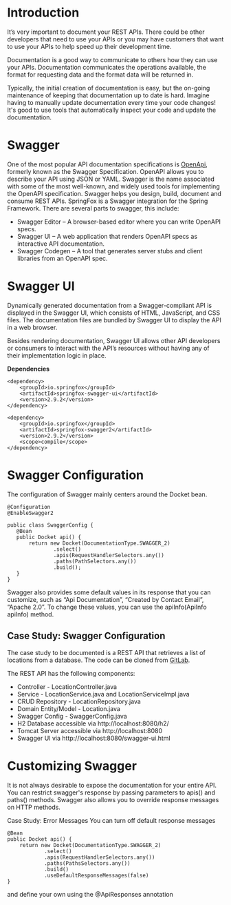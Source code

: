 # Introduction
It’s very important to document your REST APIs. There could be other developers that need to use your APIs or you may have customers that want to use your APIs to help speed up their development time.

Documentation is a good way to communicate to others how they can use your APIs. Documentation communicates the operations available, the format for requesting data and the format data will be returned in.

Typically, the initial creation of documentation is easy, but the on-going maintenance of keeping that documentation up to date is hard. Imagine having to manually update documentation every time your code changes! It's good to use tools that automatically inspect your code and update the documentation.

# Swagger
One of the most popular API documentation specifications is [OpenApi](https://github.com/OAI/OpenAPI-Specification/blob/master/versions/3.0.0.md), formerly known as the Swagger Specification. OpenAPI allows you to describe your API using JSON or YAML. Swagger is the name associated with some of the most well-known, and widely used tools for implementing the OpenAPI specification. Swagger helps you design, build, document and consume REST APIs. SpringFox is a Swagger integration for the Spring Framework.
There are several parts to swagger, this include:
* Swagger Editor – A browser-based editor where you can write OpenAPI specs.
 * Swagger UI – A web application that renders OpenAPI specs as interactive API documentation.
 * Swagger Codegen – A tool that generates server stubs and client libraries from an OpenAPI spec.

# Swagger UI
Dynamically generated documentation from a Swagger-compliant API is displayed in the Swagger UI, which consists of HTML, JavaScript, and CSS files. The documentation files are bundled by Swagger UI to display the API in a web browser.

Besides rendering documentation, Swagger UI allows other API developers or consumers to interact with the API’s resources without having any of their implementation logic in place.

__Dependencies__
```
<dependency>
    <groupId>io.springfox</groupId>
    <artifactId>springfox-swagger-ui</artifactId>
    <version>2.9.2</version>
</dependency>

<dependency>
    <groupId>io.springfox</groupId>
    <artifactId>springfox-swagger2</artifactId>
    <version>2.9.2</version>
    <scope>compile</scope>
</dependency>
```
# Swagger Configuration

The configuration of Swagger mainly centers around the Docket bean.
```
@Configuration
@EnableSwagger2

public class SwaggerConfig {
   @Bean
   public Docket api() {
       return new Docket(DocumentationType.SWAGGER_2)
               .select()
               .apis(RequestHandlerSelectors.any())
               .paths(PathSelectors.any())
               .build();
   }
}
```
Swagger also provides some default values in its response that you can customize, such as “Api Documentation”, “Created by Contact Email”, “Apache 2.0”. To change these values, you can use the apiInfo(ApiInfo apiInfo) method.

## Case Study: Swagger Configuration
The case study to be documented is a REST API that retrieves a list of locations from a database. The code can be cloned from [GitLab](https://gitlab.com/videolearning/udacity-java/tree/master/Lesson7-documenting).

The REST API has the following components:

* Controller - LocationController.java
* Service - LocationService.java and LocationServiceImpl.java
* CRUD Repository - LocationRepository.java
* Domain Entity/Model - Location.java
* Swagger Config - SwaggerConfig.java
* H2 Database accessible via http://localhost:8080/h2/
* Tomcat Server accessible via http://localhost:8080
* Swagger UI via http://localhost:8080/swagger-ui.html

# Customizing Swagger
It is not always desirable to expose the documentation for your entire API. You can restrict swagger's response by passing parameters to apis() and paths() methods. Swagger also allows you to override response messages on HTTP methods.

Case Study: Error Messages
You can turn off default response messages 
```
@Bean
public Docket api() {
    return new Docket(DocumentationType.SWAGGER_2)
            .select()
            .apis(RequestHandlerSelectors.any())
            .paths(PathsSelectors.any())
            .build()
            .useDefaultResponseMessages(false)
}
```
and define your own using the @ApiResponses annotation

